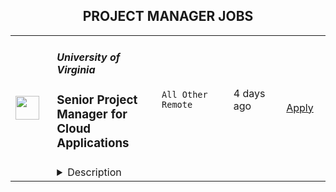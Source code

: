 <div align="center"><h2>PROJECT MANAGER JOBS</h2></div><table><tr>
                <td width="100" height="100" rowspan="2">
                    <img src="https://wwr-pro.s3.amazonaws.com/logos/0083/8210/logo.gif" width="38px" height="auto">
                </td>
                <td width="300">
                    <h5>University of Virginia</h5>
                    <h3> Senior Project Manager for Cloud Applications</h3>
                </td>
                <td width="300">
                    <code>All Other Remote</code>
                </td>
                <td width="200">
                <text>4 days ago</text>
                </td>
                <td width="100" rowspan="2">
                <a href="https://weworkremotely.com/remote-jobs/university-of-virginia-senior-project-manager-for-cloud-applications" align="right" target="_blank">Apply</a>
                </td>
            </tr>
            <tr>
                <td colspan="3">
                <details><summary>Description</summary>
                <img src="https://we-work-remotely.imgix.net/logos/0083/8210/logo.gif?ixlib=rails-4.0.0&w=50&h=50&dpr=2&fit=fill&auto=compress" />

<p>
  <strong>Headquarters:</strong> Charlottesville, VA
    <br /><strong>URL:</strong> <a href="https://virginia.edu">https://virginia.edu</a>
</p>

<div>
<br>The <a href="https://education.virginia.edu/faculty-research/centers-labs-projects/center-advanced-study-teaching-and-learning-castl">Center for the Advanced Study of Teaching and Learning (CASTL)</a> in the <a href="https://education.virginia.edu/">School of Education and Human Development</a> seeks to hire a Senior Project Manager for Cloud Applications. The incumbent will work with Principal Investigators, external technology consultants, and a supervise a small team. Net and Angular software engineers to guide the design and implementation of an enterprise-level integrated web-based application. The application will draw from existing web-based applications that currently serve a variety of stakeholders focused on improving educational outcomes for young children in Virginia.<br><br>
</div><div>
<br>This role and project provide an exciting opportunity to create a novel solution by bringing together several state initiatives with proven records of collecting data to shape public policy in education. It will contribute to our understanding of how early experiences can shape children’s developmental outcomes.<br><br>
</div><div>
<br>The ideal candidate has experience in government security reviews and compliance, with proven success in engaging stakeholders in working towards innovative solutions. A major aspect of the role will be to navigate data governance structures across multiple state-level stakeholders and to identify and implement a technical approach that corresponds to project-specific data sharing agreements.<br><br>
</div><div>
<strong><br>**This will be a fully remote position**<br></strong><br>
</div><div>
<strong><br>The ideal candidate will have the following: <br></strong><br>
</div><ul>
<li>Experience and ability to lead a small team of web-based software engineers using an Agile framework</li>
<li>University and state-level IT review and compliance</li>
<li>Data governance across multiple organizations and projects</li>
<li>Knowledge of On-prem to cloud migration</li>
<li>Strong understanding of system architecture and design for web-based application development</li>
<li>Experience presenting to multiple stakeholders, translating technical approaches for multiple audiences</li>
</ul><div>
<br>For more information on how to apply, please click <a href="https://linkprotect.cudasvc.com/url?a=https%3a%2f%2fuva.wd1.myworkdayjobs.com%2fen-US%2fUVAJobs%2fdetails%2fSenior-Project-Manager-for-Cloud-Applications_R0045488&amp;c=E,1,rqpTAQGKjY6KuFNzDEvjTYgVC9IVnzG5xYbvTUxYweOAYYPIxA4vbaTA-82HBBg71OSrwEsh8bzfivuE5tCSxWEIctlNvhgbBHQ2z5-hQgCWR7g5NB9CHFc,&amp;typo=1">here</a>.<br><br>
</div>

<p><strong>To apply:</strong> <a href="https://weworkremotely.com/remote-jobs/university-of-virginia-senior-project-manager-for-cloud-applications">https://weworkremotely.com/remote-jobs/university-of-virginia-senior-project-manager-for-cloud-applications</a></p>

                </details>
                </td>
            </tr>,<tr>
                <td width="100" height="100" rowspan="2">
                    <img src="https://remotive.com/job/1610662/logo" width="38px" height="auto">
                </td>
                <td width="300">
                    <h5>TA Monroe</h5>
                    <h3>Project Manager (India)</h3>
                </td>
                <td width="300">
                    <code>ADS,cloud,marketing,scrum</code>
                </td>
                <td width="200">
                <text>2 days ago</text>
                </td>
                <td width="100" rowspan="2">
                <a href="https://remotive.com/remote-jobs/product/project-manager-india-1610662" align="right" target="_blank">Apply</a>
                </td>
            </tr>
            <tr>
                <td colspan="3">
                <details><summary>Description</summary>
                <p><strong>Why join us:</strong></p>
<p>T.A. Monroe Digital is a NYC-based B2B marketing agency that values science-backed frameworks, evidence-based solutions, and results-driven approaches. As a team, we prioritize growth and continuously seek opportunities to learn and develop personally and professionally. <br><br>Even though T.A. Monroe is based in New York City USA, this job is remote; hence<strong> we are accepting applications from candidates all over the world. We are an English speaking team. Please submit your resume in English only, and apply only if fluent in speaking, reading and writing english.</strong></p>
<p>The ideal candidate will be responsible for planning, coordinating, and implementing projects within the decided-upon budget, timeline, and scope. They will also effectively monitor and present project updates to management &amp; team members. </p>
<p><strong>Responsibilities</strong></p>
<ul style="">
<li style="">Plan &amp; Forecast: Develop project schedules, create timelines, do capacity planning, and do workload analysis.</li>
<li style="">DRIVE the project plan toward successful completion within the allocated effort and timelines.</li>
<li style="">Lead, Manage, and be accountable for following all documented Agile Marketing delivery processes.</li>
<li style="">Ensure the team's compliance with all documented processes, templates, and SOPs.</li>
<li style="">Lead, Manage, and be accountable for all date &amp; time commitments for all client deliverables.</li>
<li style="">Manage team using Click Up - workloads, allocations, estimates, start/due dates, priorities.</li>
<li style="">Understand PM KPIs and implement metrics-driven project management</li>
<li style="">Maintain strong working relationships with team members</li>
<li style="">Schedule and hold internal meetings as needed.</li>
<li style="">Write new SOPs to improve project efficiency.</li>
</ul>
<p><strong>Qualifications</strong></p>
<ul style="">
<li style="">FIVE years of project management experience, out of which a minimum 3 years each in the following areas - Managing remote teams, Using cloud-based PM tools like ClickUp, Monday, Asana or similar, Managing projects like PPC Ads, Graphic Design, and Website Development.</li>
<li style="">Experience in managing multiple projects and multiple cross-functional teams simultaneously.</li>
<li style="">Advanced skill level in Google Spreadsheets, Google Docs, Google Drive, and Google Slides.</li>
<li style="">Experience as a Scrum Master is desired but not required.</li>
<li style="">Formal PM training &amp; Industry PM Certifications are desired but not required.</li>
</ul>
<p><strong>Must-Have Soft Skills</strong></p>
<ul style="">
<li style="">High Attention-to-Detail skills. </li>
<li style="">Strong work ethic and positive attitude.</li>
<li style="">A tech-savvy proactive mindset, self-starter, and self-motivated.</li>
<li style="">Excellent verbal and written communication skills.</li>
<li style="">Experience working in a high-pressure agency environment</li>
</ul>
<p><strong>About the company:</strong></p>
<p>We are strategists and thinkers in the digital space. We specialize in helping B2B companies build world-class revenue generation engines. We think of scalability. We're scientific about profitability. We bring decades of highly specialized marketing, digital strategy, and advertising expertise to our clients.</p>
<p><strong>Our philosophy:</strong></p>
<p>We believe that creating sustainable demand delivers better ROI. When it comes to growth marketing, we let science guide us. Our systematic approach thrives on data and is driven by expert strategists. Test &amp; Learn is in our DNA. We bring collective insights from 5,000+ experiments to our clients. We help brands build value.</p>
<img src="https://remotive.com/job/track/1610662/blank.gif?source=public_api" alt=""/>
                </details>
                </td>
            </tr></table>